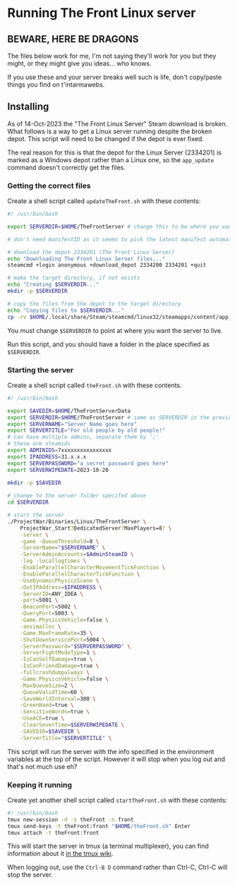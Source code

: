 # Running The Front Linux server

## BEWARE, HERE BE DRAGONS

The files below work for me, I'm not saying they'll work for you but they might, or they might give you ideas... who knows.

If you use these and your server breaks well such is life, don't copy/paste things you find on t'intarmawebs.

## Installing

As of 14-Oct-2023 the "The Front Linux Server" Steam download is broken.  What follows is a way to get a Linux server running despite the broken depot.  This script will need to be changed if the depot is ever fixed.

The real reason for this is that the depot for the Linux Server (2334201) is marked as a Windows depot rather than a Linux one, so the `app_update` command doesn't correctly get the files.

### Getting the correct files

Create a shell script called `updateTheFront.sh` with these contents:

```bash
#! /usr/bin/bash

export SERVERDIR=$HOME/TheFrontServer # change this to be where you want the server to live

# don't need manifestID as it seems to pick the latest manifest automatically

# download the depot 2334201 (The Front Linux Server)
echo "Downloading The Front Linux Server files..."
steamcmd +login anonymous +download_depot 2334200 2334201 +quit

# make the target directory, if not exists
echo "Creating $SERVERDIR..."
mkdir -p $SERVERDIR

# copy the files from the depot to the target directory
echo "Copying files to $SERVERDIR..."
cp -rv $HOME/.local/share/Steam/steamcmd/linux32/steamapps/content/app_2334200/depot_2334201/* $SERVERDIR
```

You must change `$SERVERDIR` to point at where you want the server to live.

Run this script, and you should have a folder in the place specified as `$SERVERDIR`.

### Starting the server

Create a shell script called `theFront.sh` with these contents.

```bash
#! /usr/bin/bash

export SAVEDIR=$HOME/TheFrontServerData
export SERVERDIR=$HOME/TheFrontServer # same as SERVERDIR in the previous script
export SERVERNAME="Server Name goes here"
export SERVERTITLE="For old people by old people!"
# can have multiple admins, separate them by ';'
# these are steamids
export ADMINIDS=7xxxxxxxxxxxxxxxx
export IPADDRESS=31.x.x.x
export SERVERPASSWORD="a secret password goes here"
export SERVERWIPEDATE=2023-10-20
                    
mkdir -p $SAVEDIR

# change to the server folder specifed above
cd $SERVERDIR

# start the server
./ProjectWar/Binaries/Linux/TheFrontServer \
    ProjectWar_Start?DedicatedServer?MaxPlayers=8? \
    -server \
    -game -QueueThreshold=8 \
    -ServerName="$SERVERNAME" \
    -ServerAdminAccounts=$AdminSteamID \
    -log -locallogtimes \
    -EnableParallelCharacterMovementTickFunction \
    -EnableParallelCharacterTickFunction \
    -UseDynamicPhysicsScene \
    -OutIPAddress=$IPADDRESS \
    -ServerID=ANY_IDEA \
    -port=5001 \
    -BeaconPort=5002 \
    -QueryPort=5003 \
    -Game.PhysicsVehicle=false \
    -ansimalloc \
    -Game.MaxFrameRate=35 \
    -ShutDownServicePort=5004 \
    -ServerPassword="$SERVERPASSWORD" \
    -ServerFightModeType=1 \
    -IsCanSelfDamage=true \
    -IsCanFriendDamage=true \
    -fullcrashdumpalways \
    -Game.PhysicsVehicle=false \
    -MaxQueueSize=2 \
    -QueueValidTime=60 \
    -SaveWorldInterval=300 \
    -GreenHand=true \
    -SensitiveWords=true \
    -UseACE=true \
    -ClearSeverTime=$SERVERWIPEDATE \
    -SAVEDIR=$SAVEDIR \
    -ServerTitle="$SERVERTITLE" \

```

This script will run the server with the info specified in the environment variables at the top of the script.  However it will stop when you log out and that's not much use eh?

### Keeping it running

Create yet another shell script called `startTheFront.sh` with these contents:

```bash
#! /usr/bin/bash
tmux new-session -d -s theFront -n front
tmux send-keys -t theFront:front "$HOME/theFront.sh" Enter
tmux attach -t theFront:front
```

This will start the server in tmux (a terminal multiplexer), you can find information about it [in the tmux wiki](https://github.com/tmux/tmux/wiki).

When logging out, use the `Ctrl-B D` command rather than Ctrl-C, Ctrl-C will stop the server.
